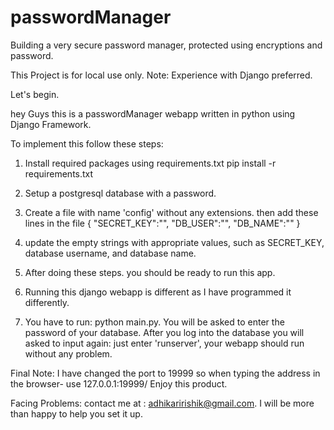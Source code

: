 # passwordManager
Building a very secure password manager, protected using encryptions and password.

This Project is for local use only. 
Note: Experience with Django preferred.

Let's begin.

hey Guys this is a passwordManager webapp written in python using Django Framework. 

To implement this follow these steps:

1) Install required packages using requirements.txt
      pip install -r requirements.txt

2) Setup a postgresql database with a password.
3) Create a file with name 'config' without any extensions. then add these lines in the file
      {
	    "SECRET_KEY":"",
	    "DB_USER":"",
	    "DB_NAME":""
}

4) update the empty strings with appropriate values, such as SECRET_KEY, database username, and database name.
5) After doing these steps. you should be ready to run this app. 
6) Running this django webapp is different as I have programmed it differently. 
7) You have to run: python main.py. You will be asked to enter the password of your database. After you log into the database you will asked to input again: just enter 'runserver', your webapp should run without any problem. 

Final Note: I have changed the port to 19999 so when typing the address in the browser- use 127.0.0.1:19999/
Enjoy this product.

Facing Problems: contact me at : adhikaririshik@gmail.com. I will be more than happy to help you set it up.
